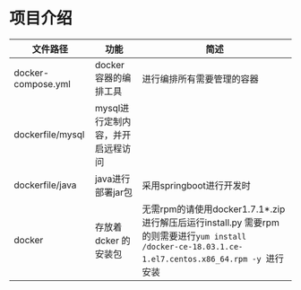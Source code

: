 

# 项目介绍

|文件路径|功能|简述|
|-----|--------|-------|
|docker-compose.yml|docker容器的编排工具|进行编排所有需要管理的容器|
|dockerfile/mysql|mysql进行定制内容，并开启远程访问||
|dockerfile/java|java进行部署jar包|采用springboot进行开发时|
|docker|存放着dcker 的安装包|无需rpm的请使用docker1.7.1*.zip 进行解压后运行install.py   需要rpm的则需要进行`yum install /docker-ce-18.03.1.ce-1.el7.centos.x86_64.rpm -y `进行安装|



